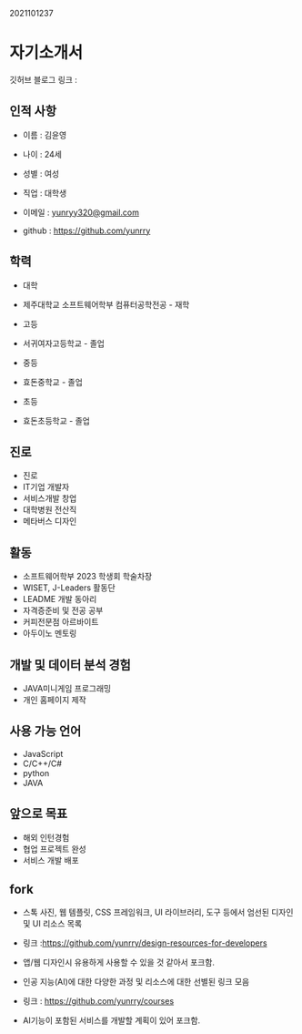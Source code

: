 2021101237


# 자기소개서

깃허브 블로그 링크 : 




## 인적 사항

- 이름 : 김윤영

- 나이 : 24세

- 성별 : 여성

- 직업 : 대학생

- 이메일 : yunryy320@gmail.com

- github : https://github.com/yunrry




## 학력

- 대학
- 제주대학교 소프트웨어학부 컴퓨터공학전공 - 재학

- 고등
- 서귀여자고등학교 - 졸업

- 중등
- 효돈중학교 - 졸업

- 초등
- 효돈초등학교 - 졸업




## 진로

- 진로
- IT기업 개발자
- 서비스개발 창업
- 대학병원 전산직
- 메타버스 디자인



## 활동

- 소프트웨어학부 2023 학생회 학술차장
- WISET, J-Leaders 활동단 
- LEADME 개발 동아리
- 자격증준비 및 전공 공부
- 커피전문점 아르바이트
- 아두이노 멘토링



## 개발 및 데이터 분석 경험
- JAVA미니게임 프로그래밍
- 개인 홈페이지 제작


## 사용 가능 언어
- JavaScript
- C/C++/C#
- python
- JAVA



## 앞으로 목표
 
- 해외 인턴경험
- 협업 프로젝트 완성
- 서비스 개발 배포




## fork

- 스톡 사진, 웹 템플릿, CSS 프레임워크, UI 라이브러리, 도구 등에서 엄선된 디자인 및 UI 리소스 목록
- 링크 :https://github.com/yunrry/design-resources-for-developers
- 앱/웹 디자인시 유용하게 사용할 수 있을 것 같아서 포크함.


- 인공 지능(AI)에 대한 다양한 과정 및 리소스에 대한 선별된 링크 모음
- 링크 : https://github.com/yunrry/courses
- AI기능이 포함된 서비스를 개발할 계획이 있어 포크함.
















